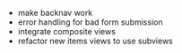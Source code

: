 * make backnav work
* error handling for bad form submission
* integrate composite views
* refactor new items views to use subviews